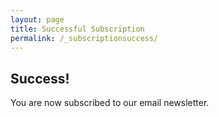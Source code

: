 ```yaml
---
layout: page
title: Successful Subscription
permalink: /_subscriptionsuccess/
---
```


## Success!

You are now subscribed to our email newsletter. 
